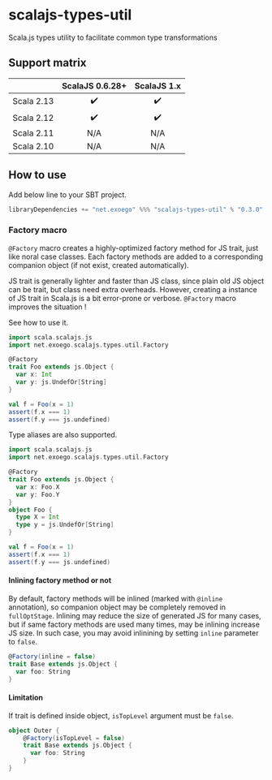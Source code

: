 # scalajs-types-util

Scala.js types utility to facilitate common type transformations

## Support matrix

|            |   ScalaJS 0.6.28+  |   ScalaJS 1.x      |
| ---------- | :----------------: | :----------------: |
| Scala 2.13 | :heavy_check_mark: | :heavy_check_mark: |
| Scala 2.12 | :heavy_check_mark: | :heavy_check_mark: |
| Scala 2.11 |         N/A        |       N/A          |
| Scala 2.10 |         N/A        |       N/A          |

## How to use

Add below line to your SBT project.

```sbt
libraryDependencies += "net.exoego" %%% "scalajs-types-util" % "0.3.0"
```

### Factory macro

`@Factory` macro creates a highly-optimized factory method for JS trait, just like noral case classes.
Each factory methods are added to a corresponding companion object (if not exist, created automatically).

JS trait is generally lighter and faster than JS class, since plain old JS object can be trait, but class need extra overheads.
However, creating a instance of JS trait in Scala.js is a bit error-prone or verbose.
`@Factory` macro improves the situation !

See how to use it.

```scala
import scala.scalajs.js
import net.exoego.scalajs.types.util.Factory

@Factory
trait Foo extends js.Object {
  var x: Int
  var y: js.UndefOr[String]
}

val f = Foo(x = 1)
assert(f.x === 1)
assert(f.y === js.undefined)
```

Type aliases are also supported.

```scala
import scala.scalajs.js
import net.exoego.scalajs.types.util.Factory

@Factory
trait Foo extends js.Object {
  var x: Foo.X
  var y: Foo.Y
}
object Foo {
  type X = Int
  type y = js.UndefOr[String]
}

val f = Foo(x = 1)
assert(f.x === 1)
assert(f.y === js.undefined)
```

#### Inlining factory method or not

By default, factory methods will be inlined (marked with `@inline` annotation), so companion object may be
completely removed in `fullOptStage`.
Inlining may reduce the size of generated JS for many cases, but if same factory methods are used many times, may be inlining increase JS size.
In such case, you may avoid inlinining by setting `inline` parameter to `false`.

```scala
@Factory(inline = false)
trait Base extends js.Object {
  var foo: String
}
```
  
#### Limitation 

If trait is defined inside object, `isTopLevel` argument must be `false`.
 
```scala
object Outer {
    @Factory(isTopLevel = false)
    trait Base extends js.Object {
      var foo: String
    }
}
```

